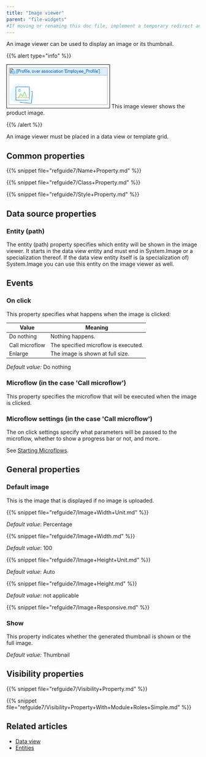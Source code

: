 ```yaml
---
title: "Image viewer"
parent: "file-widgets"
#If moving or renaming this doc file, implement a temporary redirect and let the respective team know they should update the URL in the product. See Mapping to Products for more details.
---
```



An image viewer can be used to display an image or its thumbnail.

{{% alert type="info" %}}

![](attachments/pages/image-viewer.png)
This image viewer shows the product image.

{{% /alert %}}

An image viewer must be placed in a data view or template grid.

## Common properties

{{% snippet file="refguide7/Name+Property.md" %}}

{{% snippet file="refguide7/Class+Property.md" %}}

{{% snippet file="refguide7/Style+Property.md" %}}

## Data source properties

### Entity (path)

The entity (path) property specifies which entity will be shown in the image viewer. It starts in the data view entity and must end in System.Image or a specialization thereof. If the data view entity itself is (a specialization of) System.Image you can use this entity on the image viewer as well.

## Events

### On click

This property specifies what happens when the image is clicked:

| Value | Meaning |
| --- | --- |
| Do nothing | Nothing happens. |
| Call microflow | The specified microflow is executed. |
| Enlarge | The image is shown at full size. |

_Default value:_ Do nothing

### Microflow (in the case 'Call microflow')

This property specifies the microflow that will be executed when the image is clicked.

### Microflow settings (in the case 'Call microflow')

The on click settings specify what parameters will be passed to the microflow, whether to show a progress bar or not, and more.

See [Starting Microflows](starting-microflows).

## General properties

### Default image

This is the image that is displayed if no image is uploaded.

{{% snippet file="refguide7/Image+Width+Unit.md" %}}

_Default value_: Percentage

{{% snippet file="refguide7/Image+Width.md" %}}

_Default value_: 100

{{% snippet file="refguide7/Image+Height+Unit.md" %}}

_Default value_: Auto

{{% snippet file="refguide7/Image+Height.md" %}}

_Default value_: not applicable

{{% snippet file="refguide7/Image+Responsive.md" %}}

### Show

This property indicates whether the generated thumbnail is shown or the full image.

_Default value:_ Thumbnail

## Visibility properties

{{% snippet file="refguide7/Visibility+Property.md" %}}

{{% snippet file="refguide7/Visibility+Property+With+Module+Roles+Simple.md" %}}

## Related articles

*   [Data view](data-view)
*   [Entities](entities)
